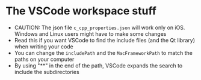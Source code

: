# The VSCode workspace stuff

- CAUTION: The json file `c_cpp_properties.json` will work only on iOS. Windows and Linux users might have to make some changes
- Read this if you want VSCode to find the include files (and the Qt library) when writing your code
- You can change the `includePath` and the `MacFrameworkPath` to match the paths on your computer
- By using "**" in the end of the path, VSCode expands the search to include the subdirectories